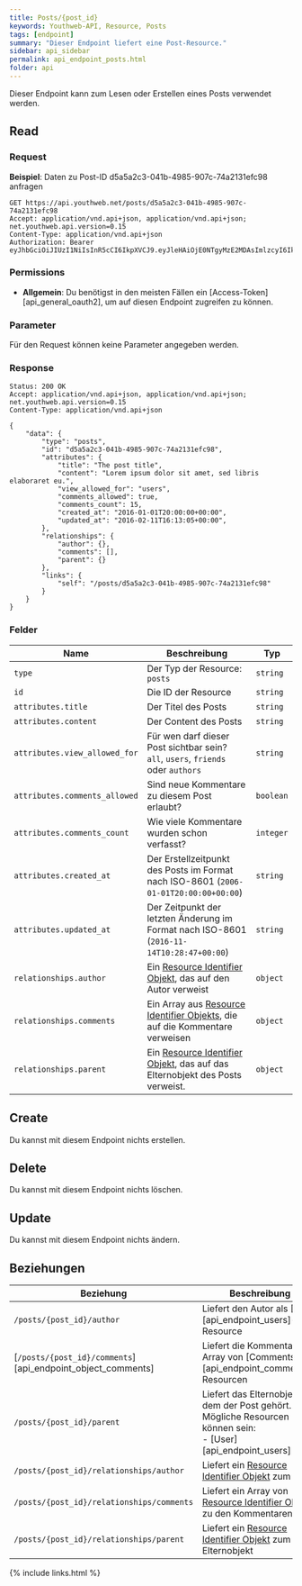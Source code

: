 ```yaml
---
title: Posts/{post_id}
keywords: Youthweb-API, Resource, Posts
tags: [endpoint]
summary: "Dieser Endpoint liefert eine Post-Resource."
sidebar: api_sidebar
permalink: api_endpoint_posts.html
folder: api
---
```


Dieser Endpoint kann zum Lesen oder Erstellen eines Posts verwendet werden.

## Read

### Request

**Beispiel**: Daten zu Post-ID d5a5a2c3-041b-4985-907c-74a2131efc98 anfragen

```
GET https://api.youthweb.net/posts/d5a5a2c3-041b-4985-907c-74a2131efc98
Accept: application/vnd.api+json, application/vnd.api+json; net.youthweb.api.version=0.15
Content-Type: application/vnd.api+json
Authorization: Bearer eyJhbGciOiJIUzI1NiIsInR5cCI6IkpXVCJ9.eyJleHAiOjE0NTgyMzE2MDAsImlzcyI6IkpOdlBnY3ROcEg1Y0s2UmMifQ.BOn0XFDDYa5iBHJb636A0C0m4sU5NO8SA_CPOVHoWNs
```

### Permissions

- **Allgemein**: Du benötigst in den meisten Fällen ein [Access-Token][api_general_oauth2], um auf diesen Endpoint zugreifen zu können.

### Parameter

Für den Request können keine Parameter angegeben werden.

### Response

```
Status: 200 OK
Accept: application/vnd.api+json, application/vnd.api+json; net.youthweb.api.version=0.15
Content-Type: application/vnd.api+json

{
    "data": {
        "type": "posts",
        "id": "d5a5a2c3-041b-4985-907c-74a2131efc98",
        "attributes": {
            "title": "The post title",
            "content": "Lorem ipsum dolor sit amet, sed libris elaboraret eu.",
            "view_allowed_for": "users",
            "comments_allowed": true,
            "comments_count": 15,
            "created_at": "2016-01-01T20:00:00+00:00",
            "updated_at": "2016-02-11T16:13:05+00:00",
        },
        "relationships": {
            "author": {},
            "comments": [],
            "parent": {}
        },
        "links": {
            "self": "/posts/d5a5a2c3-041b-4985-907c-74a2131efc98"
        }
    }
}
```

### Felder

| Name                             | Beschreibung                                                                             | Typ                   |
|----------------------------------|------------------------------------------------------------------------------------------|-----------------------|
| `type`                           | Der Typ der Resource: `posts`                                                            | `string`              |
| `id`                             | Die ID der Resource                                                                      | `string`              |
| `attributes.title`               | Der Titel des Posts                                                                      | `string`              |
| `attributes.content`             | Der Content des Posts                                                                    | `string`              |
| `attributes.view_allowed_for`    | Für wen darf dieser Post sichtbar sein?<br />`all`, `users`, `friends` oder `authors`    | `string`              |
| `attributes.comments_allowed`    | Sind neue Kommentare zu diesem Post erlaubt?                                             | `boolean`             |
| `attributes.comments_count`      | Wie viele Kommentare wurden schon verfasst?                                              | `integer`             |
| `attributes.created_at`          | Der Erstellzeitpunkt des Posts im Format nach ISO-8601 (`2006-01-01T20:00:00+00:00`)     | `string`              |
| `attributes.updated_at`          | Der Zeitpunkt der letzten Änderung im Format nach ISO-8601 (`2016-11-14T10:28:47+00:00`) | `string`              |
| `relationships.author`           | Ein [Resource Identifier Objekt](http://jsonapi.org/format/1.0/#document-resource-identifier-objects), das auf den Autor verweist                   | `object`             |
| `relationships.comments`         | Ein Array aus [Resource Identifier Objekts](http://jsonapi.org/format/1.0/#document-resource-identifier-objects), die auf die Kommentare verweisen  | `object`             |
| `relationships.parent`           | Ein [Resource Identifier Objekt](http://jsonapi.org/format/1.0/#document-resource-identifier-objects), das auf das Elternobjekt des Posts verweist. | `object`             |

## Create

Du kannst mit diesem Endpoint nichts erstellen.

## Delete

Du kannst mit diesem Endpoint nichts löschen.

## Update

Du kannst mit diesem Endpoint nichts ändern.

## Beziehungen

| Beziehung                                                   | Beschreibung                                                                                                                                |
|-------------------------------------------------------------|---------------------------------------------------------------------------------------------------------------------------------------------|
| `/posts/{post_id}/author`                                   | Liefert den Autor als [User][api_endpoint_users]-Resource                                                                                   |
| [`/posts/{post_id}/comments`][api_endpoint_object_comments] | Liefert die Kommentare als Array von [Comments][api_endpoint_comments]-Resourcen                                                            |
| `/posts/{post_id}/parent`                                   | Liefert das Elternobjekt, zu dem der Post gehört. Mögliche Resourcen können sein:<br />- [User][api_endpoint_users]                         |
| `/posts/{post_id}/relationships/author`                     | Liefert ein [Resource Identifier Objekt](http://jsonapi.org/format/1.0/#document-resource-identifier-objects) zum Autor                     |
| `/posts/{post_id}/relationships/comments`                   | Liefert ein Array von [Resource Identifier Objekt](http://jsonapi.org/format/1.0/#document-resource-identifier-objects) zu den Kommentaren  |
| `/posts/{post_id}/relationships/parent`                     | Liefert ein [Resource Identifier Objekt](http://jsonapi.org/format/1.0/#document-resource-identifier-objects) zum Elternobjekt              |

{% include links.html %}
